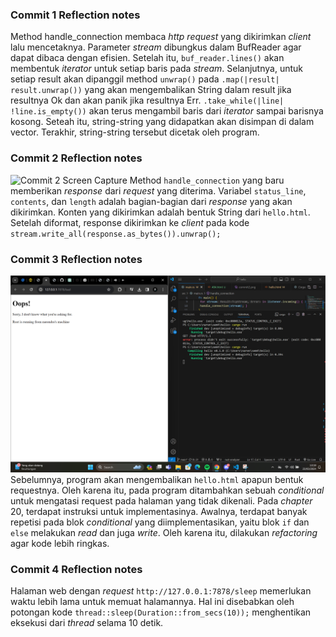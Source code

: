 ### Commit 1 Reflection notes
Method handle_connection membaca *http request* yang dikirimkan *client* lalu mencetaknya. Parameter *stream* dibungkus dalam BufReader agar dapat dibaca dengan efisien. Setelah itu, `buf_reader.lines()` akan membentuk *iterator* untuk setiap baris pada *stream*. Selanjutnya, untuk setiap result akan dipanggil method `unwrap()` pada `.map(|result| result.unwrap())` yang akan mengembalikan String dalam result jika resultnya Ok dan akan panik jika resultnya Err. `.take_while(|line| !line.is_empty())` akan terus mengambil baris dari *iterator* sampai barisnya kosong. Seteah itu, string-string yang didapatkan akan disimpan di dalam vector. Terakhir, string-string tersebut dicetak oleh program.

### Commit 2 Reflection notes
![Commit 2 Screen Capture](asssets/images/commit2.png)
Method `handle_connection` yang baru memberikan *response* dari *request* yang diterima. Variabel `status_line`, `contents`, dan `length` adalah bagian-bagian dari *response* yang akan dikirimkan. Konten yang dikirimkan adalah bentuk String dari `hello.html`. Setelah diformat, response dikirimkan ke *client* pada kode `stream.write_all(response.as_bytes()).unwrap();`

### Commit 3 Reflection notes
![Commit 3 Screen Capture](assets/images/commit3.png)
Sebelumnya, program akan mengembalikan `hello.html` apapun bentuk requestnya. Oleh karena itu, pada program ditambahkan sebuah *conditional* untuk mengatasi request pada halaman yang tidak dikenali. Pada *chapter* 20, terdapat instruksi untuk implementasinya. Awalnya, terdapat banyak repetisi pada blok *conditional* yang diimplementasikan, yaitu blok `if` dan `else` melakukan *read* dan juga *write*. Oleh karena itu, dilakukan *refactoring* agar kode lebih ringkas.

### Commit 4 Reflection notes
Halaman web dengan *request* `http://127.0.0.1:7878/sleep` memerlukan waktu lebih lama untuk memuat halamannya. Hal ini disebabkan oleh potongan kode `thread::sleep(Duration::from_secs(10));` menghentikan eksekusi dari *thread* selama 10 detik. 